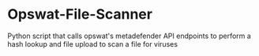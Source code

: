 # Opswat-File-Scanner
Python script that calls opswat's metadefender API endpoints to perform a hash lookup and file upload to scan a file for viruses
